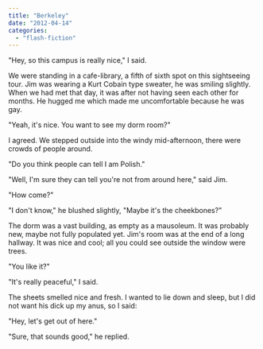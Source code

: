 ```yaml
---
title: "Berkeley"
date: "2012-04-14"
categories: 
  - "flash-fiction"
---
```


"Hey, so this campus is really nice," I said.

We were standing in a cafe-library, a fifth of sixth spot on this sightseeing tour. Jim was wearing a Kurt Cobain type sweater, he was smiling slightly. When we had met that day, it was after not having seen each other for months. He hugged me which made me uncomfortable because he was gay.

"Yeah, it's nice. You want to see my dorm room?"

I agreed. We stepped outside into the windy mid-afternoon, there were crowds of people around.

"Do you think people can tell I am Polish."

"Well, I'm sure they can tell you're not from around here," said Jim.

"How come?"

"I don't know," he blushed slightly, "Maybe it's the cheekbones?"

The dorm was a vast building, as empty as a mausoleum. It was probably new, maybe not fully populated yet. Jim's room was at the end of a long hallway. It was nice and cool; all you could see outside the window were trees.

"You like it?"

"It's really peaceful," I said.

The sheets smelled nice and fresh. I wanted to lie down and sleep, but I did not want his dick up my anus, so I said:

"Hey, let's get out of here."

"Sure, that sounds good," he replied.
